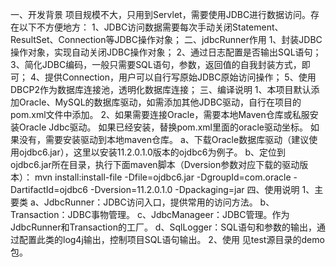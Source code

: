 一、开发背景
项目规模不大，只用到Servlet，需要使用JDBC进行数据访问。存在以下不方便地方：
1、JDBC访问数据需要每次手动关闭Statement、ResultSet、Connection等JDBC操作对象；
二、jdbcRunner作用
1、封装JDBC操作对象，实现自动关闭JDBC操作对象；
2、通过日志配置是否输出SQL语句；
3、简化JDBC编码，一般只需要SQL语句，参数，返回值的自我封装方式，即可；
4、提供Connection，用户可以自行写原始JDBC原始访问操作；
5、使用DBCP2作为数据库连接池，透明化数据库连接；
三、编译说明 
1、本项目默认添加Oracle、MySQL的数据库驱动，如需添加其他JDBC驱动，自行在项目的pom.xml文件中添加。
2、如果需要连接Oracle，需要本地Maven仓库或私服安装Oracle Jdbc驱动。
如果已经安装，替换pom.xml里面的oracle驱动坐标。
如果没有，需要安装驱动到本地maven仓库。
    a、下载Oracle数据库驱动（建议使用ojdbc6.jar），这里以安装11.2.0.1.0版本的ojdbc6为例子。
    b、定位到ojdbc6.jar所在目录，执行下面maven脚本（Dversion参数对应下载的驱动版本）：
    mvn install:install-file -Dfile=ojdbc6.jar -DgroupId=com.oracle -DartifactId=ojdbc6 -Dversion=11.2.0.1.0 -Dpackaging=jar
四、使用说明
1、主要类
    a、JdbcRunner：JDBC访问入口，提供常用的访问方法。
    b、Transaction：JDBC事物管理。
    c、JdbcManageer：JDBC管理。作为JdbcRunner和Transaction的工厂。
    d、SqlLogger：SQL语句和参数的输出，通过配置此类的log4j输出，控制项目SQL语句输出。
2、使用
    见test源目录的demo包。

